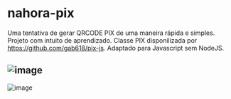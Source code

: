 # nahora-pix
Uma tentativa de gerar QRCODE PIX de uma maneira rápida e simples. Projeto com intuito de aprendizado. Classe PIX disponilizada por https://github.com/gab618/pix-js. Adaptado para Javascript sem NodeJS.

![image](https://user-images.githubusercontent.com/40308971/189196609-0433d498-59a2-4afe-83ef-23e279b7e0b5.png)
-
![image](https://user-images.githubusercontent.com/40308971/189196302-2742afe2-60f4-4bf8-8d02-1287db0ebbe4.png)
